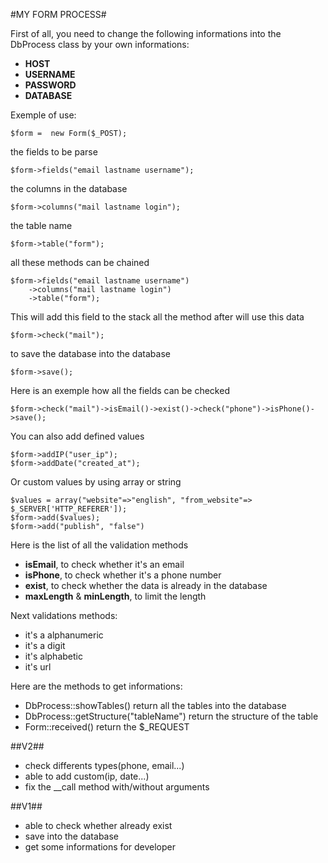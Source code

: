 #MY FORM PROCESS#


First of all, you need to change the following informations into the DbProcess class by your own informations:
- __HOST__
- __USERNAME__
- __PASSWORD__
- __DATABASE__

Exemple of use:

	$form =  new Form($_POST);

the fields to be parse

	$form->fields("email lastname username");

the columns in the database

	$form->columns("mail lastname login");

the table name

	$form->table("form");

all these methods can be chained

	$form->fields("email lastname username")
		->columns("mail lastname login")
		->table("form");

This will add this field to the stack all the method after will use this data

	$form->check("mail");

to save the database into the database

	$form->save(); 

Here is an exemple how all the fields can be checked

	$form->check("mail")->isEmail()->exist()->check("phone")->isPhone()->save();
You can also add defined values

    $form->addIP("user_ip");
    $form->addDate("created_at");

Or custom values by using array or string

	$values = array("website"=>"english", "from_website"=> $_SERVER['HTTP_REFERER']);
	$form->add($values);
	$form->add("publish", "false") 

Here is the list of all the validation methods
- __isEmail__, to check whether it's an email
- __isPhone__, to check whether it's a phone number
- __exist__, to check whether the data is already in the database
- __maxLength__ & __minLength__, to limit the length

Next validations methods:
- it's a alphanumeric
- it's a digit
- it's alphabetic
- it's url

Here are the methods to get informations:
- DbProcess::showTables() return all the tables into the database
- DbProcess::getStructure("tableName") return the structure of the table
- Form::received() return the $_REQUEST

##V2##

- check differents types(phone, email...) 
- able to add custom(ip, date...) 
- fix the __call method with/without arguments 


##V1##

- able to check whether already exist
- save into the database
- get some informations for developer

